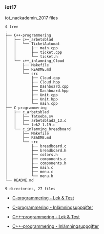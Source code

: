 ### iot17
iot_nackademin_2017 files

```
$ tree
.
├── C++-programmering
│   ├── c++_arbetsblad
│   │   └── TicketAutomat
│   │       ├── main.cpp
│   │       ├── ticket.cpp
│   │       └── ticket.h
│   └── c++_inlamning_Cloud
│       ├── Makefile
│       ├── README.md
│       └── src
│           ├── Cloud.cpp
│           ├── Cloud.hpp
│           ├── Dashboard.cpp
│           ├── Dashboard.hpp
│           ├── Unit.cpp
│           ├── Unit.hpp
│           └── main.cpp
├── C-programmering
│   ├── c_arbetsblad
│   │   ├── Tatoeba.sv
│   │   ├── arbetsblad2_13.c
│   │   └── lek2-1.19.c
│   └── c_inlamning_breadboard
│       ├── Makefile
│       ├── README.md
│       └── src
│           ├── breadboard.c
│           ├── breadboard.h
│           ├── colors.h
│           ├── components.c
│           ├── components.h
│           ├── main.c
│           ├── menu.c
│           └── menu.h
└── README.md

9 directories, 27 files

```
* [C-programmering - Lek & Test](C-programmering/c_arbetsblad)

* [C-programmering - Inlämningsuppgifter](C-programmering/c_inlamning_breadboard/README.md)

* [C++-programmering - Lek & Test](C++-programmering/c++_arbetsblad)

* [C++-programmering - Inlämningsuppgifter](C++-programmering/c++_inlamning_Cloud/README.md)

